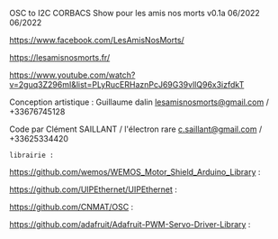  OSC to I2C CORBACS Show  pour les amis nos morts         v0.1a 06/2022   06/2022
 
  https://www.facebook.com/LesAmisNosMorts/
  
  https://lesamisnosmorts.fr/
  
  https://www.youtube.com/watch?v=2guq3Z296mI&list=PLyRucERHaznPcJ69G39vllQ96x3izfdkT
  
  
  
  Conception artistique : Guillaume dalin
  lesamisnosmorts@gmail.com / +33676745128
  
  Code par Clément SAILLANT / l'électron rare
    c.saillant@gmail.com / +33625334420
    
    
    
    
    librairie :
  https://github.com/wemos/WEMOS_Motor_Shield_Arduino_Library :
  
  https://github.com/UIPEthernet/UIPEthernet :
  
  https://github.com/CNMAT/OSC :
  
  https://github.com/adafruit/Adafruit-PWM-Servo-Driver-Library :
